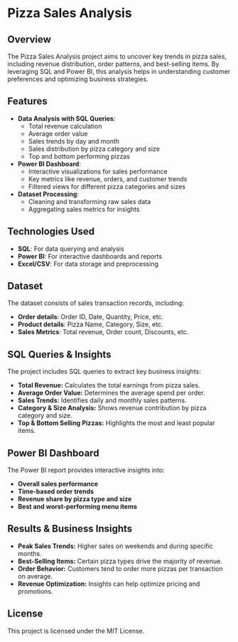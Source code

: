 # Pizza Sales Analysis

## Overview
The Pizza Sales Analysis project aims to uncover key trends in pizza sales, including revenue distribution, order patterns, and best-selling items. By leveraging SQL and Power BI, this analysis helps in understanding customer preferences and optimizing business strategies.

## Features
- **Data Analysis with SQL Queries**:
  - Total revenue calculation
  - Average order value
  - Sales trends by day and month
  - Sales distribution by pizza category and size
  - Top and bottom performing pizzas
- **Power BI Dashboard**:
  - Interactive visualizations for sales performance
  - Key metrics like revenue, orders, and customer trends
  - Filtered views for different pizza categories and sizes
- **Dataset Processing**:
  - Cleaning and transforming raw sales data
  - Aggregating sales metrics for insights

## Technologies Used
- **SQL**: For data querying and analysis
- **Power BI**: For interactive dashboards and reports
- **Excel/CSV**: For data storage and preprocessing

## Dataset
The dataset consists of sales transaction records, including:
- **Order details**: Order ID, Date, Quantity, Price, etc.
- **Product details**: Pizza Name, Category, Size, etc.
- **Sales Metrics**: Total revenue, Order count, Discounts, etc.

## SQL Queries & Insights
The project includes SQL queries to extract key business insights:
- **Total Revenue:** Calculates the total earnings from pizza sales.
- **Average Order Value:** Determines the average spend per order.
- **Sales Trends:** Identifies daily and monthly sales patterns.
- **Category & Size Analysis:** Shows revenue contribution by pizza category and size.
- **Top & Bottom Selling Pizzas:** Highlights the most and least popular items.

## Power BI Dashboard
The Power BI report provides interactive insights into:
- **Overall sales performance**
- **Time-based order trends**
- **Revenue share by pizza type and size**
- **Best and worst-performing menu items**

## Results & Business Insights
- **Peak Sales Trends:** Higher sales on weekends and during specific months.
- **Best-Selling Items:** Certain pizza types drive the majority of revenue.
- **Order Behavior:** Customers tend to order more pizzas per transaction on average.
- **Revenue Optimization:** Insights can help optimize pricing and promotions.

## License
This project is licensed under the MIT License.

